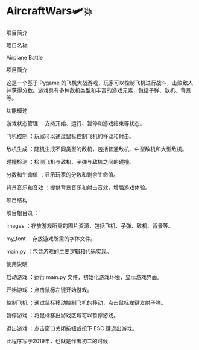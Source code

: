# AircraftWars🛩️💥

项目简介

项目名称

Airplane Battle

项目简介

这是一个基于 Pygame 的飞机大战游戏，玩家可以控制飞机进行战斗，击败敌人并获得分数。游戏具有多种敌机类型和丰富的游戏元素，包括子弹、敌机、背景等。

功能概述

游戏状态管理 ：支持开始、运行、暂停和游戏结束等状态。

飞机控制 ：玩家可以通过鼠标控制飞机的移动和射击。

敌机生成 ：随机生成不同类型的敌机，包括普通敌机、中型敌机和大型敌机。

碰撞检测 ：检测飞机与敌机、子弹与敌机之间的碰撞。

分数和生命值 ：显示玩家的分数和剩余生命值。

背景音乐和音效 ：提供背景音乐和射击音效，增强游戏体验。

项目结构

项目根目录 ：

images ：存放游戏所需的图片资源，包括飞机、子弹、敌机、背景等。

my_font ：存放游戏所需的字体文件。

main.py ：包含游戏的主要逻辑和代码实现。

使用说明

启动游戏 ：运行 main.py 文件，初始化游戏环境，显示游戏界面。

开始游戏 ：点击鼠标左键开始游戏。

控制飞机 ：通过鼠标移动控制飞机的移动，点击鼠标左键发射子弹。

暂停游戏 ：将鼠标移出游戏区域可以暂停游戏。

退出游戏 ：点击窗口关闭按钮或按下 ESC 键退出游戏。

此程序写于2019年，也就是作者初二的时候
